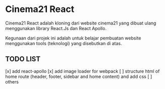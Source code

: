 # Cinema21 React

Cinema21 React adalah kloning dari website cinema21 yang dibuat ulang menggunakan library React.Js dan React Apollo.

Kegunaan dari projek ini adalah untuk belajar pembuatan website menggunakan tools (teknologi) yang disebutkan di atas.

## TODO LIST

[x] add react-apollo
[x] add image loader for webpack
[ ] structure html of home route (header, footer, sidebar and home content) and add css
[ ] others
